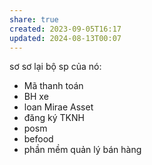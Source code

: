 ```yaml
---
share: true
created: 2023-09-05T16:17
updated: 2024-08-13T00:07
---
```

sơ sơ lại bộ sp của nó:
- Mã thanh toán
- BH xe
- loan Mirae Asset
- đăng ký TKNH
- posm
- befood
- phần mềm quản lý bán hàng
